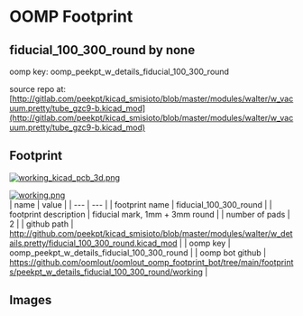 # OOMP Footprint  
## fiducial_100_300_round  by none  
  
oomp key: oomp_peekpt_w_details_fiducial_100_300_round  
  
source repo at: [http://gitlab.com/peekpt/kicad_smisioto/blob/master/modules/walter/w_vacuum.pretty/tube_gzc9-b.kicad_mod](http://gitlab.com/peekpt/kicad_smisioto/blob/master/modules/walter/w_vacuum.pretty/tube_gzc9-b.kicad_mod)  
## Footprint  
  
[![working_kicad_pcb_3d.png](working_kicad_pcb_3d_600.png)](working_kicad_pcb_3d.png)  
  
[![working.png](working_600.png)](working.png)  
| name | value | 
| --- | --- | 
| footprint name | fiducial_100_300_round | 
| footprint description | fiducial mark, 1mm + 3mm round | 
| number of pads | 2 | 
| github path | http://github.com/peekpt/kicad_smisioto/blob/master/modules/walter/w_details.pretty/fiducial_100_300_round.kicad_mod | 
| oomp key | oomp_peekpt_w_details_fiducial_100_300_round | 
| oomp bot github | https://github.com/oomlout/oomlout_oomp_footprint_bot/tree/main/footprints/peekpt_w_details_fiducial_100_300_round/working | 
## Images  
